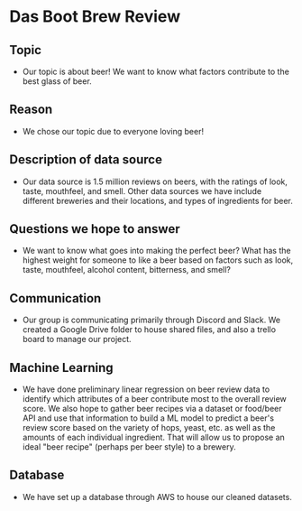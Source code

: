 # Das Boot Brew Review

## **Topic**
  - Our topic is about beer! We want to know what factors contribute to the best glass of beer.

## **Reason**
  - We chose our topic due to everyone loving beer!

## **Description of data source**

  - Our data source is 1.5 million reviews on beers, with the ratings of look, taste, mouthfeel, and smell. Other data sources we have include different breweries and their locations, and types of ingredients for beer.

## **Questions we hope to answer**

  - We want to know what goes into making the perfect beer? What has the highest weight for someone to like a beer based on factors such as look, taste, mouthfeel, alcohol content, bitterness, and smell?

## **Communication**

- Our group is communicating primarily through Discord and Slack.  We created a Google Drive folder to house shared files, and also a trello board to manage our project.

## **Machine Learning**

- We have done preliminary linear regression on beer review data to identify which attributes of a beer contribute most to the overall review score.  We also hope to gather beer recipes via a dataset or food/beer API and use that information to build a ML model to predict a beer's review score based on the variety of hops, yeast, etc. as well as the amounts of each individual ingredient.  That will allow us to propose an ideal "beer recipe" (perhaps per beer style) to a brewery.

## **Database**

- We have set up a database through AWS to house our cleaned datasets.
